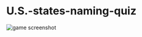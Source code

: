 # U.S.-states-naming-quiz


![game screenshot](https://user-images.githubusercontent.com/85612423/131468708-cb65d8a4-bd10-4fc7-8d38-4c019272df5d.png)
